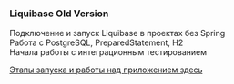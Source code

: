 ### Liquibase Old Version
Подключение и запуск Liquibase в проектах без Spring  <br/>
Работа с PostgreSQL, PreparedStatement, H2 <br/> 
Начала работы с интеграционным тестированием

<a href="info">Этапы запуска и работы над приложением здесь</a><br/>

